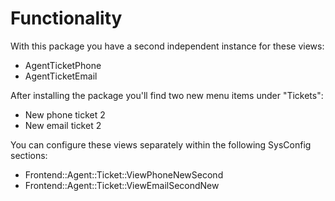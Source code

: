 # Functionality

With this package you have a second independent instance for these views:

* AgentTicketPhone
* AgentTicketEmail

After installing the package you'll find two new menu items under "Tickets":

* New phone ticket 2
* New email ticket 2

You can configure these views separately within the following SysConfig sections:

* Frontend::Agent::Ticket::ViewPhoneNewSecond
* Frontend::Agent::Ticket::ViewEmailSecondNew
